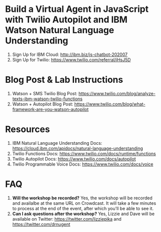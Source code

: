 # Build a Virtual Agent in JavaScript with Twilio Autopilot and IBM Watson Natural Language Understanding

1. Sign Up for IBM Cloud: http://ibm.biz/js-chatbot-202007
1. Sign Up for Twilio: https://www.twilio.com/referral/iHsJ5D

# Blog Post & Lab Instructions

1. Watson + SMS Twilio Blog Post: https://www.twilio.com/blog/analyze-texts-ibm-watson-twilio-functions
1. Watson + Autopilot Blog Post: https://www.twilio.com/blog/what-framework-are-you-watson-autopilot

# Resources

1. IBM Natural Language Understanding Docs: https://cloud.ibm.com/apidocs/natural-language-understanding
1. Twilio Functions Docs: https://www.twilio.com/docs/runtime/functions
1. Twilio Autopilot Docs: https://www.twilio.com/docs/autopilot
1. Twilio Programmable Voice Docs: https://www.twilio.com/docs/voice

# FAQ

1. **Will the workshop be recorded?** Yes, the workshop will be recorded and availalbe at the same URL on Crowdcast. It will take a few minutes to process at the end of the event, after which you'll be able to see it.
1. **Can I ask questions after the workshop?** Yes, Lizzie and Dave will be available on Twitter: https://twitter.com/lizziepika and https://twitter.com/drnugent
